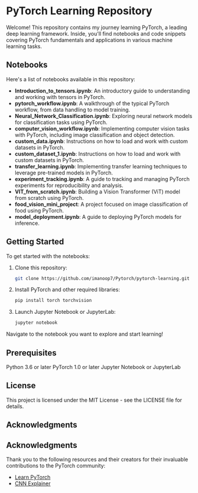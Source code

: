 # PyTorch Learning Repository

Welcome! This repository contains my journey learning PyTorch, a leading deep learning framework. Inside, you'll find notebooks and code snippets covering PyTorch fundamentals and applications in various machine learning tasks.

## Notebooks

Here's a list of notebooks available in this repository:

- **Introduction_to_tensors.ipynb**: An introductory guide to understanding and working with tensors in PyTorch.
- **pytorch_workflow.ipynb**: A walkthrough of the typical PyTorch workflow, from data handling to model training.
- **Neural_Network_Classification.ipynb**: Exploring neural network models for classification tasks using PyTorch.
- **computer_vision_workflow.ipynb**: Implementing computer vision tasks with PyTorch, including image classification and object detection.
- **custom_data.ipynb**: Instructions on how to load and work with custom datasets in PyTorch.
- **custom_dataset_1.ipynb**: Instructions on how to load and work with custom datasets in PyTorch.
- **transfer_learning.ipynb**: Implementing transfer learning techniques to leverage pre-trained models in PyTorch.
- **experiment_tracking.ipynb**:  A guide to tracking and managing PyTorch experiments for reproducibility and analysis.
- **VIT_from_scratch.ipynb**: Building a Vision Transformer (ViT) model from scratch using PyTorch.
- **food_vision_mini_project**: A project focused on image classification of food using PyTorch.
- **model_deployment.ipynb**: A guide to deploying PyTorch models for inference.

## Getting Started

To get started with the notebooks:

1. Clone this repository:
   ```bash
   git clone https://github.com/imanoop7/Pytorch/pytorch-learning.git
2. Install PyTorch and other required libraries:
   ``` bash
   pip install torch torchvision
3. Launch Jupyter Notebook or JupyterLab:
   ``` bash
   jupyter notebook
Navigate to the notebook you want to explore and start learning!
## Prerequisites
Python 3.6 or later
PyTorch 1.0 or later
Jupyter Notebook or JupyterLab

## License
This project is licensed under the MIT License - see the LICENSE file for details.

## Acknowledgments

## Acknowledgments

Thank you to the following resources and their creators for their invaluable contributions to the PyTorch community:

*   [Learn PyTorch](https://www.learnpytorch.io/)
*   [CNN Explainer](https://poloclub.github.io/cnn-explainer/)

